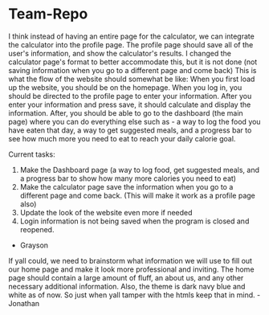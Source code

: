 # Team-Repo

I think instead of having an entire page for the calculator, we can integrate the calculator into the profile page. The profile page should save all of the user's information, and show the calculator's results. I changed the calculator page's format to better accommodate this, but it is not done (not saving information when you go to a different page and come back)
This is what the flow of the website should somewhat be like: When you first load up the website, you should be on the homepage. When you log in, you should be directed to the profile page to enter your information. After you enter your information and press save, it should calculate and display the information. After, you should be able to go to the dashboard (the main page) where you can do everything else such as - a way to log the food you have eaten that day, a way to get suggested meals, and a progress bar to see how much more you need to eat to reach your daily calorie goal. 

Current tasks:
1. Make the Dashboard page (a way to log food, get suggested meals, and a progress bar to show how many more calories you need to eat)
2. Make the calculator page save the information when you go to a different page and come back. (This will make it work as a profile page also)
3. Update the look of the website even more if needed
4. Login information is not being saved when the program is closed and reopened.
- Grayson


If yall could, we need to brainstorm what information we will use to fill out our home page and make it look more professional and inviting. The home page should contain a large amount of fluff, an about us, and any other necessary additional information. 
Also, the theme is dark navy blue and white as of now. So just when yall tamper with the htmls keep that in mind. - Jonathan



